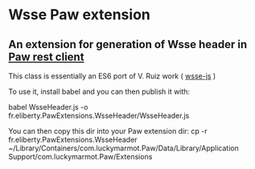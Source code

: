 # Wsse Paw extension

## An extension for generation of Wsse header in [Paw rest client](https://luckymarmot.com/paw/)

This class is essentially an ES6 port of V. Ruiz work ( [wsse-js](https://github.com/vrruiz/wsse-js) )

To use it, install babel and you can then publish it with:

babel WsseHeader.js -o fr.eliberty.PawExtensions.WsseHeader/WsseHeader.js

You can then copy this dir into your Paw extension dir:
cp -r fr.eliberty.PawExtensions.WsseHeader ~/Library/Containers/com.luckymarmot.Paw/Data/Library/Application Support/com.luckymarmot.Paw/Extensions
